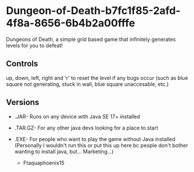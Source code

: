 # Dungeon-of-Death-b7fc1f85-2afd-4f8a-8656-6b4b2a00fffe
Dungeons of Death, a simple grid based game that infinitely generates levels for you to defeat!

## Controls
up, down, left, right and 'r' to reset the level if any bugs occur (such as blue square not generating, stuck in wall, blue square unaccesable, etc.)


## Versions
- .JAR- Runs on any device with Java SE 17+ installed
- .TAR.GZ- For any other java devs looking for a place to start
- .EXE- For people who want to play the game without Java installed (Personally I wouldn't run this or put this up here bc people don't bother wanting to install java, but... Marketing...)

  - Ftaquaphoenix15
